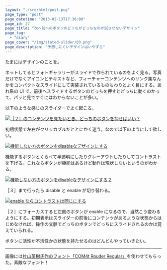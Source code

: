 ```yaml
---
layout: "./src/html/post.pug"
page_type: "post"
page_datetime: "2013-02-13T17:30:00"
page_id: 27
page_title: "次へ前ヘのボタンのどっちがどっちなのか試させないデザイン"
page_tag:
  - "diary"
page_cover: "/img/stated-slider/03.png"
page_description: "予想しにくいデザインはいやずら"
---
```


たまにはデザインのことを。

ネットしてるとフォトギャラリーがスライドで作られているのをよく見る。写真だけでなくアイコンとテキストなど、フィーチャーコンテンツへのリンク集なんかをコンパクトなスライドにして実装されているものもわりとよく目にする。あれ系の UI で、前後へスライドするボタンのどっちを押すとどっちに動くのかって、パッと見ですぐにはわからないことが多い。

以下のような感じのスライダーでよく起こる。

<a href="/img/stated-slider/01.png"><img src="/img/stated-slider/01.png" alt="［２］のコンテンツを見たいとき、どっちのボタンを押せばいい？" /></a>

初期状態で左右がクリッカブルだととにかく迷う。なので以下のようにして欲しい。

<a href="/img/stated-slider/02.png"><img src="/img/stated-slider/02.png" alt="機能しない方のボタンをdisableなデザインにする" /></a>

機能するボタンとくらべて半透明にしたりグレーアウトしたりしてコントラストを下げる。これならボタンが機能はあるけど動作は現状しないというのがわかる。

<a href="/img/stated-slider/04.png"><img src="/img/stated-slider/04.png" alt="機能しない方のボタンをdisableなデザインにする２" /></a>

［３］まで行ったら disable と enable が切り替わる。

<a href="/img/stated-slider/03.png"><img src="/img/stated-slider/03.png" alt="enable ならコントラストは同じにする" /></a>

［２］にフォーカスすると左側のボタンが enable になるので、当然こう変わるようにする。初期表示はスライダーの前後にコンテンツがあるような状態からはじめなければ、操作の文脈でどっちのボタンでどっちにスライドされるのかは覚えていられる。

ボタンに活性か不活性かの状態を持たせるのはどんどんやっていきたい。

---

画像には[片山英樹氏作のフォント「COM4t Rouder Regular」](http://com4t-fff.seesaa.net/article/248838684.html)を使わせてもらった。素敵なフォント！

